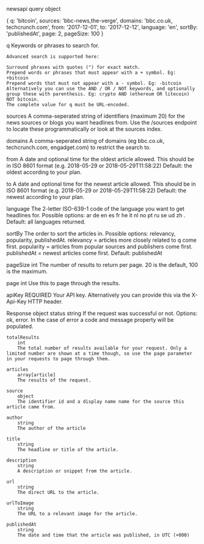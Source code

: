 newsapi query object


{
  q: 'bitcoin',
  sources: 'bbc-news,the-verge',
  domains: 'bbc.co.uk, techcrunch.com',
  from: '2017-12-01',
  to: '2017-12-12',
  language: 'en',
  sortBy: 'publishedAt',
  page: 2,
  pageSize: 100
}

q
    Keywords or phrases to search for.

    Advanced search is supported here:

    Surround phrases with quotes (") for exact match.
    Prepend words or phrases that must appear with a + symbol. Eg: +bitcoin
    Prepend words that must not appear with a - symbol. Eg: -bitcoin
    Alternatively you can use the AND / OR / NOT keywords, and optionally group these with parenthesis. Eg: crypto AND (ethereum OR litecoin) NOT bitcoin.
    The complete value for q must be URL-encoded.

sources
    A comma-seperated string of identifiers (maximum 20) for the news sources or blogs you want headlines from. Use the /sources endpoint to locate these programmatically or look at the sources index.

domains
    A comma-seperated string of domains (eg bbc.co.uk, techcrunch.com, engadget.com) to restrict the search to.

from
    A date and optional time for the oldest article allowed. This should be in ISO 8601 format (e.g. 2018-05-29 or 2018-05-29T11:58:22) Default: the oldest according to your plan.

to
    A date and optional time for the newest article allowed. This should be in ISO 8601 format (e.g. 2018-05-29 or 2018-05-29T11:58:22) Default: the newest according to your plan.

language
    The 2-letter ISO-639-1 code of the language you want to get headlines for. Possible options: ar de en es fr he it nl no pt ru se ud zh . Default: all languages returned.

sortBy
    The order to sort the articles in. Possible options: relevancy, popularity, publishedAt.
    relevancy = articles more closely related to q come first.
    popularity = articles from popular sources and publishers come first.
    publishedAt = newest articles come first.
    Default: publishedAt

pageSize
    int
    The number of results to return per page. 20 is the default, 100 is the maximum.

page
    int
    Use this to page through the results.

apiKey
    REQUIRED
    Your API key. Alternatively you can provide this via the X-Api-Key HTTP header.








Response object
    status
        string
        If the request was successful or not. Options: ok, error. In the case of error a code and message property will be populated.

    totalResults
        int
        The total number of results available for your request. Only a limited number are shown at a time though, so use the page parameter in your requests to page through them.

    articles
        array[article]
        The results of the request.

    source
        object
        The identifier id and a display name name for the source this article came from.

    author
        string
        The author of the article

    title
        string
        The headline or title of the article.

    description
        string
        A description or snippet from the article.

    url
        string
        The direct URL to the article.

    urlToImage
        string
        The URL to a relevant image for the article.

    publishedAt
        string
        The date and time that the article was published, in UTC (+000)

